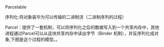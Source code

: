 Parcelable

序列化:将对象装华为可以传输的二进制流（二进制序列的过程）

Parcel：提供了一套机制，可以将序列化之后的数据写入到一个共享内存中，其他进程通过Parcel可以从这块共享内存中读出字节（Binder 机制），并反序列化成对象,下图是这个过程的模型。。